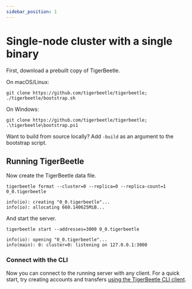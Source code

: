 ```yaml
---
sidebar_position: 1
---
```


# Single-node cluster with a single binary

First, download a prebuilt copy of TigerBeetle.

On macOS/Linux:

```console
git clone https://github.com/tigerbeetle/tigerbeetle; ./tigerbeetle/bootstrap.sh
```

On Windows:

```console
git clone https://github.com/tigerbeetle/tigerbeetle; .\tigerbeetle\bootstrap.ps1
```

Want to build from source locally? Add `-build` as an argument to the bootstrap script.

## Running TigerBeetle

Now create the TigerBeetle data file.

```console
tigerbeetle format --cluster=0 --replica=0 --replica-count=1 0_0.tigerbeetle
```
```console
info(io): creating "0_0.tigerbeetle"...
info(io): allocating 660.140625MiB...
```

And start the server.

```console
tigerbeetle start --addresses=3000 0_0.tigerbeetle
```
```console
info(io): opening "0_0.tigerbeetle"...
info(main): 0: cluster=0: listening on 127.0.0.1:3000
```

### Connect with the CLI

Now you can connect to the running server with any client. For a quick
start, try creating accounts and transfers [using the TigerBeetle CLI
client](./cli-client.md).
